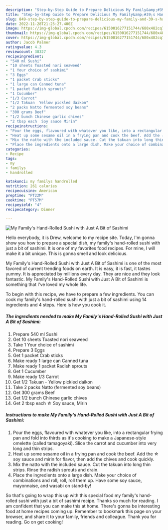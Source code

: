 ```yaml
---
description: "Step-by-Step Guide to Prepare Delicious My Family&amp;#39;s Hand-Rolled Sushi with Just A Bit of Sashimi"
title: "Step-by-Step Guide to Prepare Delicious My Family&amp;#39;s Hand-Rolled Sushi with Just A Bit of Sashimi"
slug: 849-step-by-step-guide-to-prepare-delicious-my-family-and-39-s-hand-rolled-sushi-with-just-a-bit-of-sashimi
date: 2022-11-28T21:25:27.400Z
image: https://img-global.cpcdn.com/recipes/6150016277151744/680x482cq70/my-familys-hand-rolled-sushi-with-just-a-bit-of-sashimi-recipe-main-photo.jpg
thumbnail: https://img-global.cpcdn.com/recipes/6150016277151744/680x482cq70/my-familys-hand-rolled-sushi-with-just-a-bit-of-sashimi-recipe-main-photo.jpg
cover: https://img-global.cpcdn.com/recipes/6150016277151744/680x482cq70/my-familys-hand-rolled-sushi-with-just-a-bit-of-sashimi-recipe-main-photo.jpg
author: Jacob Palmer
ratingvalue: 4.3
reviewcount: 38327
recipeingredient:
- "540 ml Sushi"
- "10 sheets Toasted nori seaweed"
- "1 Your choice of sashimi"
- "3 Eggs"
- "1 packet Crab sticks"
- "1 large can Canned tuna"
- "1 packet Radish sprouts"
- "1 Cucumber"
- "1/3 Carrot"
- "1/2 Takuan  Yellow pickled daikon"
- "2 packs Natto fermented soy beans"
- "300 grams Beef"
- "1/2 bunch Chinese garlic chives"
- "2 tbsp each  Soy sauce Mirin"
recipeinstructions:
- "Pour the eggs, flavoured with whatever you like, into a rectangular frying pan and fold into thirds as it&#39;s cooking to make a Japanese-style omelette (called tamagoyaki). Slice the carrot and cucumber into very long and thin strips."
- "Heat up some sesame oil in a frying pan and cook the beef. Add the ☆ soy sauce and mirin for flavor, then add the chives and cook quickly."
- "Mix the natto with the included sauce. Cut the takuan into long thin strips. Rinse the radish sprouts and drain."
- "Place the ingredients onto a large dish. Make your choice of combinations and roll, roll, roll them up. Have some soy sauce, mayonnaise, and wasabi on stand-by!"
categories:
- Recipe
tags:
- my
- familys
- handrolled

katakunci: my familys handrolled 
nutrition: 261 calories
recipecuisine: American
preptime: "PT22M"
cooktime: "PT57M"
recipeyield: "4"
recipecategory: Dinner

---
```



![My Family&#39;s Hand-Rolled Sushi with Just A Bit of Sashimi](https://img-global.cpcdn.com/recipes/6150016277151744/680x482cq70/my-familys-hand-rolled-sushi-with-just-a-bit-of-sashimi-recipe-main-photo.jpg)

Hello everybody, it is Drew, welcome to my recipe site. Today, I'm gonna show you how to prepare a special dish, my family&#39;s hand-rolled sushi with just a bit of sashimi. It is one of my favorites food recipes. For mine, I will make it a bit unique. This is gonna smell and look delicious.



My Family&#39;s Hand-Rolled Sushi with Just A Bit of Sashimi is one of the most favored of current trending foods on earth. It is easy, it is fast, it tastes yummy. It is appreciated by millions every day. They are nice and they look fantastic. My Family&#39;s Hand-Rolled Sushi with Just A Bit of Sashimi is something that I've loved my whole life.


To begin with this recipe, we have to prepare a few ingredients. You can cook my family&#39;s hand-rolled sushi with just a bit of sashimi using 14 ingredients and 4 steps. Here is how you cook it.

<!--inarticleads1-->

##### The ingredients needed to make My Family&#39;s Hand-Rolled Sushi with Just A Bit of Sashimi:

1. Prepare 540 ml Sushi
1. Get 10 sheets Toasted nori seaweed
1. Take 1 Your choice of sashimi
1. Prepare 3 Eggs
1. Get 1 packet Crab sticks
1. Make ready 1 large can Canned tuna
1. Make ready 1 packet Radish sprouts
1. Get 1 Cucumber
1. Make ready 1/3 Carrot
1. Get 1/2 Takuan - Yellow pickled daikon
1. Take 2 packs Natto (fermented soy beans)
1. Get 300 grams Beef
1. Get 1/2 bunch Chinese garlic chives
1. Get 2 tbsp each ☆ Soy sauce, Mirin




<!--inarticleads2-->

##### Instructions to make My Family&#39;s Hand-Rolled Sushi with Just A Bit of Sashimi:

1. Pour the eggs, flavoured with whatever you like, into a rectangular frying pan and fold into thirds as it&#39;s cooking to make a Japanese-style omelette (called tamagoyaki). Slice the carrot and cucumber into very long and thin strips.
1. Heat up some sesame oil in a frying pan and cook the beef. Add the ☆ soy sauce and mirin for flavor, then add the chives and cook quickly.
1. Mix the natto with the included sauce. Cut the takuan into long thin strips. Rinse the radish sprouts and drain.
1. Place the ingredients onto a large dish. Make your choice of combinations and roll, roll, roll them up. Have some soy sauce, mayonnaise, and wasabi on stand-by!




So that's going to wrap this up with this special food my family&#39;s hand-rolled sushi with just a bit of sashimi recipe. Thanks so much for reading. I am confident that you can make this at home. There's gonna be interesting food at home recipes coming up. Remember to bookmark this page on your browser, and share it to your family, friends and colleague. Thank you for reading. Go on get cooking!
